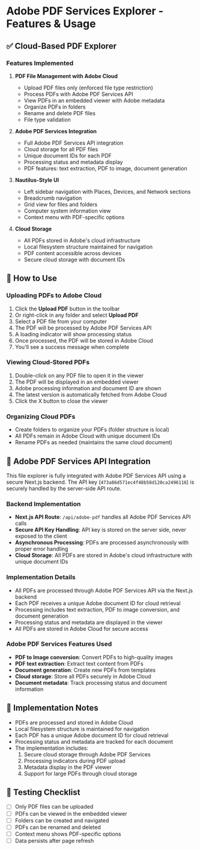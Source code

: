 # Adobe PDF Services Explorer - Features & Usage

## ✅ Cloud-Based PDF Explorer

### Features Implemented
1. **PDF File Management with Adobe Cloud**
   - Upload PDF files only (enforced file type restriction)
   - Process PDFs with Adobe PDF Services API
   - View PDFs in an embedded viewer with Adobe metadata
   - Organize PDFs in folders
   - Rename and delete PDF files
   - File type validation

2. **Adobe PDF Services Integration**
   - Full Adobe PDF Services API integration
   - Cloud storage for all PDF files
   - Unique document IDs for each PDF
   - Processing status and metadata display
   - PDF features: text extraction, PDF to image, document generation

3. **Nautilus-Style UI**
   - Left sidebar navigation with Places, Devices, and Network sections
   - Breadcrumb navigation
   - Grid view for files and folders
   - Computer system information view
   - Context menu with PDF-specific options

4. **Cloud Storage**
   - All PDFs stored in Adobe's cloud infrastructure
   - Local filesystem structure maintained for navigation
   - PDF content accessible across devices
   - Secure cloud storage with document IDs

## 🎯 How to Use

### Uploading PDFs to Adobe Cloud
1. Click the **Upload PDF** button in the toolbar
2. Or right-click in any folder and select **Upload PDF**
3. Select a PDF file from your computer
4. The PDF will be processed by Adobe PDF Services API
5. A loading indicator will show processing status
6. Once processed, the PDF will be stored in Adobe Cloud
7. You'll see a success message when complete

### Viewing Cloud-Stored PDFs
1. Double-click on any PDF file to open it in the viewer
2. The PDF will be displayed in an embedded viewer
3. Adobe processing information and document ID are shown
4. The latest version is automatically fetched from Adobe Cloud
5. Click the X button to close the viewer

### Organizing Cloud PDFs
- Create folders to organize your PDFs (folder structure is local)
- All PDFs remain in Adobe Cloud with unique document IDs
- Rename PDFs as needed (maintains the same cloud document)

## 🚀 Adobe PDF Services API Integration

This file explorer is fully integrated with Adobe PDF Services API using a secure Next.js backend. The API key (`473a86d571ec4f48b58d120ca2496116`) is securely handled by the server-side API route.

### Backend Implementation
- **Next.js API Route**: `/api/adobe-pdf` handles all Adobe PDF Services API calls
- **Secure API Key Handling**: API key is stored on the server side, never exposed to the client
- **Asynchronous Processing**: PDFs are processed asynchronously with proper error handling
- **Cloud Storage**: All PDFs are stored in Adobe's cloud infrastructure with unique document IDs

### Implementation Details
- All PDFs are processed through Adobe PDF Services API via the Next.js backend
- Each PDF receives a unique Adobe document ID for cloud retrieval
- Processing includes text extraction, PDF to image conversion, and document generation
- Processing status and metadata are displayed in the viewer
- All PDFs are stored in Adobe Cloud for secure access

### Adobe PDF Services Features Used
- **PDF to Image conversion**: Convert PDFs to high-quality images
- **PDF text extraction**: Extract text content from PDFs
- **Document generation**: Create new PDFs from templates
- **Cloud storage**: Store all PDFs securely in Adobe Cloud
- **Document metadata**: Track processing status and document information

## 📝 Implementation Notes
- PDFs are processed and stored in Adobe Cloud
- Local filesystem structure is maintained for navigation
- Each PDF has a unique Adobe document ID for cloud retrieval
- Processing status and metadata are tracked for each document
- The implementation includes:
  1. Secure cloud storage through Adobe PDF Services
  2. Processing indicators during PDF upload
  3. Metadata display in the PDF viewer
  4. Support for large PDFs through cloud storage

## 🐛 Testing Checklist
- [ ] Only PDF files can be uploaded
- [ ] PDFs can be viewed in the embedded viewer
- [ ] Folders can be created and navigated
- [ ] PDFs can be renamed and deleted
- [ ] Context menu shows PDF-specific options
- [ ] Data persists after page refresh
